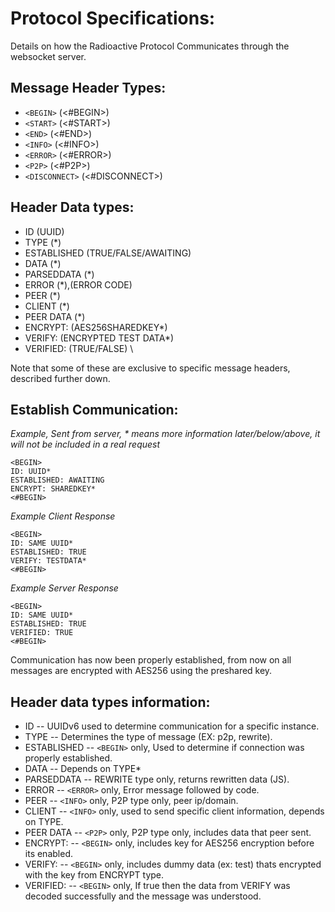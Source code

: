 # Protocol Specifications:
Details on how the Radioactive Protocol Communicates through the websocket server.

## Message Header Types:
- `<BEGIN>` (<#BEGIN>)
- `<START>` (<#START>)
- `<END>` (<#END>)
- `<INFO>` (<#INFO>)
- `<ERROR>` (<#ERROR>)
- `<P2P>` (<#P2P>)
- `<DISCONNECT>` (<#DISCONNECT>)

## Header Data types:
 - ID (UUID)
 - TYPE (*)
 - ESTABLISHED (TRUE/FALSE/AWAITING)
 - DATA (*)
 - PARSEDDATA (*)
 - ERROR (*),(ERROR CODE)
 - PEER (*)
 - CLIENT (*)
 - PEER DATA (*)
 - ENCRYPT: (AES256SHAREDKEY*)
 - VERIFY: (ENCRYPTED TEST DATA*)
 - VERIFIED: (TRUE/FALSE) \

Note that some of these are exclusive to specific message headers, described further down.

## Establish Communication:

*Example, Sent from server, * means more information later/below/above, it will not be included in a real request* 
```
<BEGIN>
ID: UUID*
ESTABLISHED: AWAITING
ENCRYPT: SHAREDKEY*
<#BEGIN>
```
*Example Client Response* 
```
<BEGIN>
ID: SAME UUID*
ESTABLISHED: TRUE
VERIFY: TESTDATA*
<#BEGIN>
```
*Example Server Response* 
```
<BEGIN>
ID: SAME UUID*
ESTABLISHED: TRUE
VERIFIED: TRUE
<#BEGIN>
```
Communication has now been properly established, from now on all messages are encrypted with AES256 using the preshared key.

## Header data types information:
 - ID -- UUIDv6 used to determine communication for a specific instance.
 - TYPE -- Determines the type of message (EX: p2p, rewrite).
 - ESTABLISHED -- `<BEGIN>` only, Used to determine if connection was properly established.
 - DATA -- Depends on TYPE*
 - PARSEDDATA -- REWRITE type only, returns rewritten data (JS).
 - ERROR -- `<ERROR>` only, Error message followed by code.
 - PEER -- `<INFO>` only, P2P type only, peer ip/domain.
 - CLIENT -- `<INFO>` only, used to send specific client information, depends on TYPE.
 - PEER DATA -- `<P2P>` only, P2P type only, includes data that peer sent.
 - ENCRYPT: -- `<BEGIN>` only, includes key for AES256 encryption before its enabled.
 - VERIFY: -- `<BEGIN>` only, includes dummy data (ex: test) thats encrypted with the key from ENCRYPT type.
 - VERIFIED: -- `<BEGIN>` only, If true then the data from VERIFY was decoded successfully and the message was understood.
